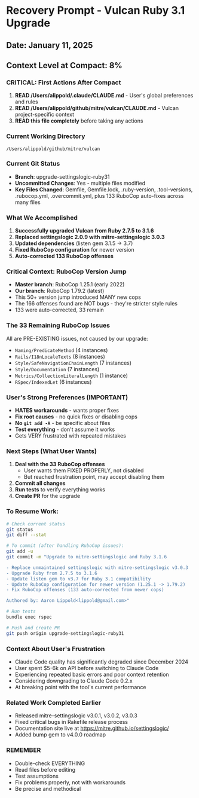 # Recovery Prompt - Vulcan Ruby 3.1 Upgrade
## Date: January 11, 2025
## Context Level at Compact: 8%

### CRITICAL: First Actions After Compact
1. **READ /Users/alippold/.claude/CLAUDE.md** - User's global preferences and rules
2. **READ /Users/alippold/github/mitre/vulcan/CLAUDE.md** - Vulcan project-specific context
3. **READ this file completely** before taking any actions

### Current Working Directory
`/Users/alippold/github/mitre/vulcan`

### Current Git Status
- **Branch**: upgrade-settingslogic-ruby31
- **Uncommitted Changes**: Yes - multiple files modified
- **Key Files Changed**: Gemfile, Gemfile.lock, .ruby-version, .tool-versions, .rubocop.yml, .overcommit.yml, plus 133 RuboCop auto-fixes across many files

### What We Accomplished
1. **Successfully upgraded Vulcan from Ruby 2.7.5 to 3.1.6**
2. **Replaced settingslogic 2.0.9 with mitre-settingslogic 3.0.3**
3. **Updated dependencies** (listen gem 3.1.5 → 3.7)
4. **Fixed RuboCop configuration** for newer version
5. **Auto-corrected 133 RuboCop offenses**

### Critical Context: RuboCop Version Jump
- **Master branch**: RuboCop 1.25.1 (early 2022)
- **Our branch**: RuboCop 1.79.2 (latest)
- This 50+ version jump introduced MANY new cops
- The 166 offenses found are NOT bugs - they're stricter style rules
- 133 were auto-corrected, 33 remain

### The 33 Remaining RuboCop Issues
All are PRE-EXISTING issues, not caused by our upgrade:
- `Naming/PredicateMethod` (4 instances)
- `Rails/I18nLocaleTexts` (8 instances)
- `Style/SafeNavigationChainLength` (7 instances)
- `Style/Documentation` (7 instances)
- `Metrics/CollectionLiteralLength` (1 instance)
- `RSpec/IndexedLet` (6 instances)

### User's Strong Preferences (IMPORTANT)
- **HATES workarounds** - wants proper fixes
- **Fix root causes** - no quick fixes or disabling cops
- **No `git add -A`** - be specific about files
- **Test everything** - don't assume it works
- Gets VERY frustrated with repeated mistakes

### Next Steps (What User Wants)
1. **Deal with the 33 RuboCop offenses**
   - User wants them FIXED PROPERLY, not disabled
   - But reached frustration point, may accept disabling them
2. **Commit all changes**
3. **Run tests** to verify everything works
4. **Create PR** for the upgrade

### To Resume Work:
```bash
# Check current status
git status
git diff --stat

# To commit (after handling RuboCop issues):
git add -u
git commit -m "Upgrade to mitre-settingslogic and Ruby 3.1.6

- Replace unmaintained settingslogic with mitre-settingslogic v3.0.3
- Upgrade Ruby from 2.7.5 to 3.1.6
- Update listen gem to v3.7 for Ruby 3.1 compatibility
- Update RuboCop configuration for newer version (1.25.1 -> 1.79.2)
- Fix RuboCop offenses (133 auto-corrected from newer cops)

Authored by: Aaron Lippold<lippold@gmail.com>"

# Run tests
bundle exec rspec

# Push and create PR
git push origin upgrade-settingslogic-ruby31
```

### Context About User's Frustration
- Claude Code quality has significantly degraded since December 2024
- User spent $5-6k on API before switching to Claude Code
- Experiencing repeated basic errors and poor context retention
- Considering downgrading to Claude Code 0.2.x
- At breaking point with the tool's current performance

### Related Work Completed Earlier
- Released mitre-settingslogic v3.0.1, v3.0.2, v3.0.3
- Fixed critical bugs in Rakefile release process
- Documentation site live at https://mitre.github.io/settingslogic/
- Added bump gem to v4.0.0 roadmap

### REMEMBER
- Double-check EVERYTHING
- Read files before editing
- Test assumptions
- Fix problems properly, not with workarounds
- Be precise and methodical